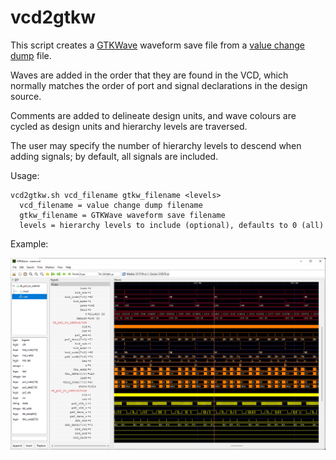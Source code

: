# vcd2gtkw
This script creates a [GTKWave](https://gtkwave.sourceforge.net/) waveform save file from a [value change dump](https://en.wikipedia.org/wiki/Value_change_dump) file.

 Waves are added in the order that they are found in the VCD, which normally matches the order of port and signal declarations in the design source.

 Comments are added to delineate design units, and wave colours are cycled as design units and hierarchy levels are traversed.

 The user may specify the number of hierarchy levels to descend when adding signals; by default, all signals are included.

 Usage:
 ```
 vcd2gtkw.sh vcd_filename gtkw_filename <levels>
   vcd_filename = value change dump filename
   gtkw_filename = GTKWave waveform save filename
   levels = hierarchy levels to include (optional), defaults to 0 (all)
 ```
 Example:

 ![example screenshot](screenshot.png)
